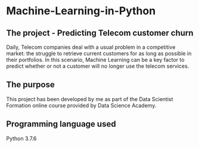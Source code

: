 # Machine-Learning-in-Python

## The project - Predicting Telecom customer churn

Daily, Telecom companies deal with a usual problem in a competitive market: the struggle to retrieve current customers for as long as possible in their portfolios. In this scenario, Machine Learning can be a key factor to predict whether or not a customer will no longer use the telecom services.

## The purpose 

This project has been developed by me as part of the Data Scientist Formation online course provided by Data Science Academy.

## Programming language used

Python 3.7.6
